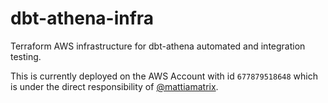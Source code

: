 # dbt-athena-infra
Terraform AWS infrastructure for dbt-athena automated and integration testing.

This is currently deployed on the AWS Account with id `677879518648` which is under the direct responsibility of [@mattiamatrix](https://github.com/mattiamatrix).
